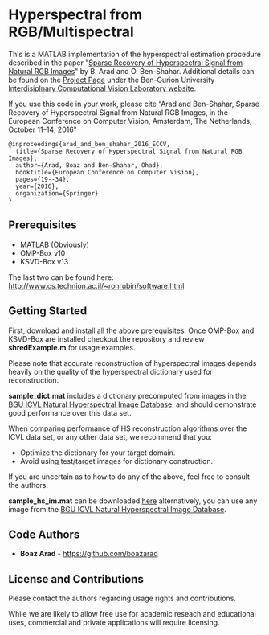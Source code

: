 # Hyperspectral from RGB/Multispectral

This is a MATLAB implementation of the hyperspectral estimation procedure described in the paper "[Sparse Recovery of Hyperspectral Signal from Natural RGB Images](https://www.cs.bgu.ac.il/~obs/Publications/2016-Arad_and_Ben_Shahar-Sparse_Recovery_of_Hyperspectral_Signal_from_Natural_RGB_Images.pdf)" by B. Arad and O. Ben-Shahar. Additional details can be found on the [Project Page](http://icvl.cs.bgu.ac.il/hyperspectral-imaging/) under the Ben-Gurion University [Interdisiplnary Computational Vision Laboratory website](http://icvl.cs.bgu.ac.il/).

If you use this code in your work, please cite “Arad and Ben-Shahar, Sparse Recovery of Hyperspectral Signal from Natural RGB Images, in the European Conference on Computer Vision, Amsterdam, The Netherlands, October 11–14, 2016”
```
@inproceedings{arad_and_ben_shahar_2016_ECCV,
  title={Sparse Recovery of Hyperspectral Signal from Natural RGB Images},
  author={Arad, Boaz and Ben-Shahar, Ohad},
  booktitle={European Conference on Computer Vision},
  pages={19--34},
  year={2016},
  organization={Springer}
}
```
## Prerequisites
* MATLAB (Obviously) 
* OMP-Box v10
* KSVD-Box v13

The last two can be found here: http://www.cs.technion.ac.il/~ronrubin/software.html

## Getting Started

First, download and install all the above prerequisites. Once OMP-Box and KSVD-Box are installed checkout the repository and review **shredExample.m** for usage examples.

Please note that accurate reconstruction of hyperspectral images depends heavily on the quality of the hyperspectral dictionary used for reconstruction. 

**sample_dict.mat** includes a dictionary precomputed from images in the [BGU ICVL Natural Hyperspectral Image Database](http://icvl.cs.bgu.ac.il/hyperspectral/), and should demonstrate good performance over this data set. 

When comparing performance of HS reconstruction algorithms over the ICVL data set, or any other data set, we recommend that you:
* Optimize the dictionary for your target domain.
* Avoid using test/target images for dictionary construction.

If you are uncertain as to how to do any of the above, feel free to consult the authors.

**sample_hs_im.mat** can be downloaded [here](https://drive.google.com/file/d/0B7zbhXpGgqd-cE1LTTFXS3JjR3c/view?usp=sharing) alternatively, you can use any image from the [BGU ICVL Natural Hyperspectral Image Database](http://icvl.cs.bgu.ac.il/hyperspectral/).

## Code Authors

* **Boaz Arad** - https://github.com/boazarad


## License and Contributions

Please contact the authors regarding usage rights and contributions. 

While we are likely to allow free use for academic reseach and educational uses, commercial and private applications will require licensing.

